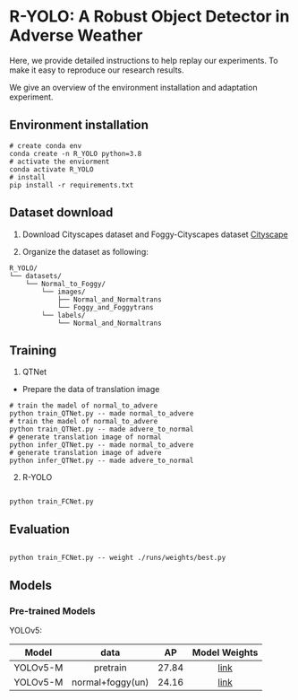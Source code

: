 # R-YOLO: A Robust Object Detector in Adverse Weather

Here, we provide detailed instructions to help replay our experiments. To make it easy to reproduce our research results.

We give an overview of the environment installation and adaptation experiment.

## Environment installation

```shell
# create conda env
conda create -n R_YOLO python=3.8
# activate the enviorment
conda activate R_YOLO
# install 
pip install -r requirements.txt
```

## Dataset download

1. Download Cityscapes dataset and Foggy-Cityscapes dataset   [Cityscape](https://www.cityscapes-dataset.com/)

2. Organize the dataset as following:

```shell
R_YOLO/
└── datasets/
    └── Normal_to_Foggy/
        └── images/
            ├── Normal_and_Normaltrans
            └── Foggy_and_Foggytrans
        └── labels/
            └── Normal_and_Normaltrans
```

## Training

1. QTNet 

- Prepare the data of translation image

```shell
# train the madel of normal_to_advere
python train_QTNet.py -- made normal_to_advere
# train the madel of normal_to_advere
python train_QTNet.py -- made advere_to_normal
# generate translation image of normal
python infer_QTNet.py -- made normal_to_advere
# generate translation image of advere
python infer_QTNet.py -- made advere_to_normal
```
2. R-YOLO

```shell

python train_FCNet.py

```

## Evaluation

```shell

python train_FCNet.py -- weight ./runs/weights/best.py

```

## Models
### Pre-trained Models

YOLOv5:

|  Model   |      data        |  AP   |                                       Model Weights                                        |
| :-----:  | :-------------:  | :---: | :----------------------------------------------------------------------------------------: |
| YOLOv5-M |    pretrain      | 27.84 | [link](https://drive.google.com/file/d/1IJQeRP9wHPU0J27YTea-y3lIW96bMAUu/view?usp=sharing) |
| YOLOv5-M | normal+foggy(un) | 24.16 | [link](https://drive.google.com/file/d/12q-LB4iDvgXGW50Q-bYOahpalUvO3SIa/view?usp=sharing) |
